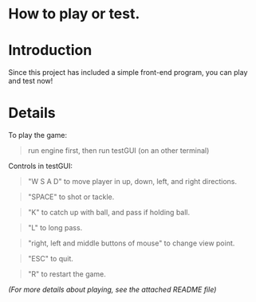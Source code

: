 # How to play or test.

# Introduction #

Since this project has included a simple front-end program, you can play and test now!


# Details #

To play the game:
> run engine first, then run testGUI (on an other terminal)

Controls in testGUI:
> "W S A D" to move player in up, down, left, and right directions.

> "SPACE" to shot or tackle.

> "K" to catch up with ball, and pass if holding ball.

> "L" to long pass.


> "right, left and middle buttons of mouse" to change view point.

> "ESC" to quit.

> "R" to restart the game.

_(For more details about playing, see the attached README file)_